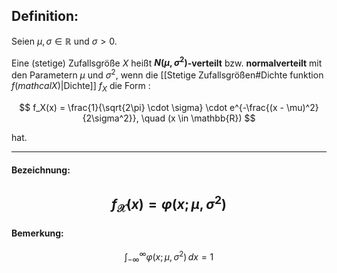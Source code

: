 ## Definition:
Seien $\mu, \sigma \in \mathbb{R}$  und $\sigma > 0$.

Eine (stetige) Zufallsgröße $X$ heißt **$N(\mu, \sigma^2)$-verteilt**   bzw. **normalverteilt** mit den Parametern $\mu$ und $\sigma^2$,  wenn die [[Stetige Zufallsgrößen#Dichte funktion $f( mathcal{X})$|Dichte]] $f_X$ die Form  :

$$
f_X(x) = \frac{1}{\sqrt{2\pi} \cdot \sigma} \cdot e^{-\frac{(x - \mu)^2}{2\sigma^2}}, \quad (x \in \mathbb{R})
$$

hat.

---
#### Bezeichnung:
$$
f_{\mathcal{X}}(x)=\varphi(x; \mu, \sigma^2)
$$
---
#### Bemerkung:
$$
\int_{-\infty}^{\infty} \varphi(x; \mu, \sigma^2) \, dx = 1
$$
